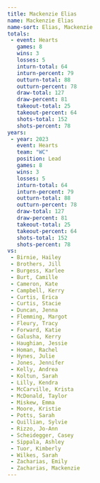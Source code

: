 ```yaml
---
title: Mackenzie Elias
name: Mackenzie Elias
name-sort: Elias, Mackenzie
totals:
 - event: Hearts
   games: 8
   wins: 3
   losses: 5
   inturn-total: 64
   inturn-percent: 79
   outturn-total: 88
   outturn-percent: 78
   draw-total: 127
   draw-percent: 81
   takeout-total: 25
   takeout-percent: 64
   shots-total: 152
   shots-percent: 78
years:
 - year: 2023
   event: Hearts
   team: "WC"
   position: Lead
   games: 8
   wins: 3
   losses: 5
   inturn-total: 64
   inturn-percent: 79
   outturn-total: 88
   outturn-percent: 78
   draw-total: 127
   draw-percent: 81
   takeout-total: 25
   takeout-percent: 64
   shots-total: 152
   shots-percent: 78
vs:
 - Birnie, Hailey
 - Brothers, Jill
 - Burgess, Karlee
 - Burt, Camille
 - Cameron, Kate
 - Campbell, Kerry
 - Curtis, Erica
 - Curtis, Stacie
 - Duncan, Jenna
 - Flemming, Margot
 - Fleury, Tracy
 - Forward, Katie
 - Galusha, Kerry
 - Haughian, Jessie
 - Homan, Rachel
 - Hynes, Julie
 - Jones, Jennifer
 - Kelly, Andrea
 - Koltun, Sarah
 - Lilly, Kendra
 - McCarville, Krista
 - McDonald, Taylor
 - Miskew, Emma
 - Moore, Kristie
 - Potts, Sarah
 - Quillian, Sylvie
 - Rizzo, Jo-Ann
 - Scheidegger, Casey
 - Sippala, Ashley
 - Tuor, Kimberly
 - Wilkes, Sarah
 - Zacharias, Emily
 - Zacharias, Mackenzie
---
```


